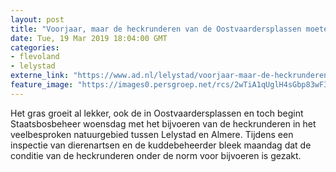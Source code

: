 ```yaml
---
layout: post
title: "Voorjaar, maar de heckrunderen van de Oostvaardersplassen moeten bijgevoerd"
date: Tue, 19 Mar 2019 18:04:00 GMT
categories: 
- flevoland 
- lelystad 
externe_link: "https://www.ad.nl/lelystad/voorjaar-maar-de-heckrunderen-van-de-oostvaardersplassen-moeten-bijgevoerd~a8275e31/"
feature_image: "https://images0.persgroep.net/rcs/2wTiA1qUglH4sGbp83wF33gDKMI/diocontent/122080984/_fitwidth/400/?appId=21791a8992982cd8da851550a453bd7f&quality=0.7"
---
```


Het gras groeit al lekker, ook de in Oostvaardersplassen en toch begint Staatsbosbeheer woensdag met het bijvoeren van de heckrunderen in het veelbesproken natuurgebied tussen Lelystad en Almere. Tijdens een inspectie van dierenartsen en de kuddebeheerder bleek maandag dat de conditie van de heckrunderen onder de norm voor bijvoeren is gezakt.
